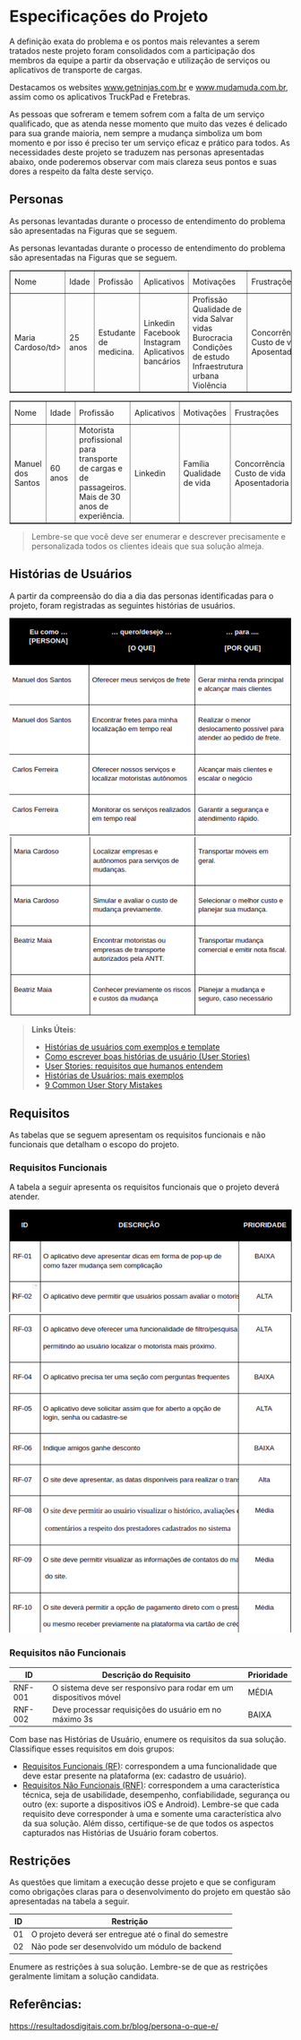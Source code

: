 # Especificações do Projeto

A definição exata do problema e os pontos mais relevantes a serem tratados neste projeto foram consolidados com a participação dos membros da equipe a partir da observação e utilização de serviços ou aplicativos de transporte de cargas.

Destacamos os websites www.getninjas.com.br e www.mudamuda.com.br, assim como os aplicativos TruckPad e Fretebras.

As pessoas que sofreram e temem sofrem com a falta de um serviço qualificado, que as atenda nesse momento que muito das vezes é delicado para sua grande maioria, nem sempre a mudança simboliza um bom momento e por isso é preciso ter um serviço eficaz e prático para todos.
As necessidades deste projeto se traduzem nas personas apresentadas abaixo, onde poderemos observar com mais clareza seus pontos e suas dores a respeito da falta deste serviço.

## Personas

As personas levantadas durante o processo de entendimento do problema são apresentadas na Figuras que se seguem.

As personas levantadas durante o processo de entendimento do problema são apresentadas na Figuras que se seguem.

<table border="1">
    <tr>
        <td>Nome</td>
        <td>Idade</td>
        <td>Profissão</td>
        <td>Aplicativos</td>
        <td>Motivações</td>
        <td>Frustrações</td>
        <td>Hobbies, História</td>
    </tr>
    <tr>
        <td>Maria Cardoso/td>
        <td>25 anos</td>
        <td> Estudante de medicina.
</td>
        <td>Linkedin
        Facebook
        Instagram
        Aplicativos bancários
        </td>
        <td>Profissão 
          Qualidade de vida
          Salvar vidas
        <br>
        Burocracia
        Condições de estudo
        Infraestrutura urbana
        Violência
        </td>
        <td>Concorrência
        Custo de vida
        Aposentadoria
        </td>
        <td>Viajar
        Estudar
        </td>
    </tr>
</table>
<table border="1">
    <tr>
        <td>Nome</td>
        <td>Idade</td>
        <td>Profissão</td>
        <td>Aplicativos</td>
        <td>Motivações</td>
        <td>Frustrações</td>
        <td>Hobbies, História</td>
    </tr>
    <tr>
        <td>Manuel dos Santos</td>
        <td>60 anos</td>
        <td>Motorista profissional para transporte de cargas e de passageiros. Mais de 30 anos de experiência.
</td>
        <td>Linkedin</td>
        <td>Família <br>
        Qualidade de vida
        </td>
        <td>Concorrência
        Custo de vida
        Aposentadoria
        </td>
        <td>Viajar
        Pescar
        </td>
    </tr>
</table>

> Lembre-se que você deve ser enumerar e descrever precisamente e personalizada todos os clientes ideais que sua solução almeja.

## Histórias de Usuários

A partir da compreensão do dia a dia das personas identificadas para o projeto, foram registradas as seguintes histórias de usuários.

<img src="./img/01.png">
<img src="./img/02.png">

> **Links Úteis**:
>
> - [Histórias de usuários com exemplos e template](https://www.atlassian.com/br/agile/project-management/user-stories)
> - [Como escrever boas histórias de usuário (User Stories)](https://medium.com/vertice/como-escrever-boas-users-stories-hist%C3%B3rias-de-usu%C3%A1rios-b29c75043fac)
> - [User Stories: requisitos que humanos entendem](https://www.luiztools.com.br/post/user-stories-descricao-de-requisitos-que-humanos-entendem/)
> - [Histórias de Usuários: mais exemplos](https://www.reqview.com/doc/user-stories-example.html)
> - [9 Common User Story Mistakes](https://airfocus.com/blog/user-story-mistakes/)

## Requisitos

As tabelas que se seguem apresentam os requisitos funcionais e não funcionais que detalham o escopo do projeto.

### Requisitos Funcionais

A tabela a seguir apresenta os requisitos funcionais que o projeto deverá atender.

<img src="./img/03.png">
<img src="./img/04.png">

### Requisitos não Funcionais

| ID      | Descrição do Requisito                                            | Prioridade |
| ------- | ----------------------------------------------------------------- | ---------- |
| RNF-001 | O sistema deve ser responsivo para rodar em um dispositivos móvel | MÉDIA      |
| RNF-002 | Deve processar requisições do usuário em no máximo 3s             | BAIXA      |

Com base nas Histórias de Usuário, enumere os requisitos da sua solução. Classifique esses requisitos em dois grupos:

- [Requisitos Funcionais
  (RF)](https://pt.wikipedia.org/wiki/Requisito_funcional):
  correspondem a uma funcionalidade que deve estar presente na
  plataforma (ex: cadastro de usuário).
- [Requisitos Não Funcionais
  (RNF)](https://pt.wikipedia.org/wiki/Requisito_n%C3%A3o_funcional):
  correspondem a uma característica técnica, seja de usabilidade,
  desempenho, confiabilidade, segurança ou outro (ex: suporte a
  dispositivos iOS e Android).
  Lembre-se que cada requisito deve corresponder à uma e somente uma
  característica alvo da sua solução. Além disso, certifique-se de que
  todos os aspectos capturados nas Histórias de Usuário foram cobertos.

## Restrições

As questões que limitam a execução desse projeto e que se configuram como obrigações claras para o desenvolvimento do projeto em questão são apresentadas na tabela a seguir.

| ID  | Restrição                                             |
| --- | ----------------------------------------------------- |
| 01  | O projeto deverá ser entregue até o final do semestre |
| 02  | Não pode ser desenvolvido um módulo de backend        |

Enumere as restrições à sua solução. Lembre-se de que as restrições geralmente limitam a solução candidata.

## Referências:
https://resultadosdigitais.com.br/blog/persona-o-que-e/
